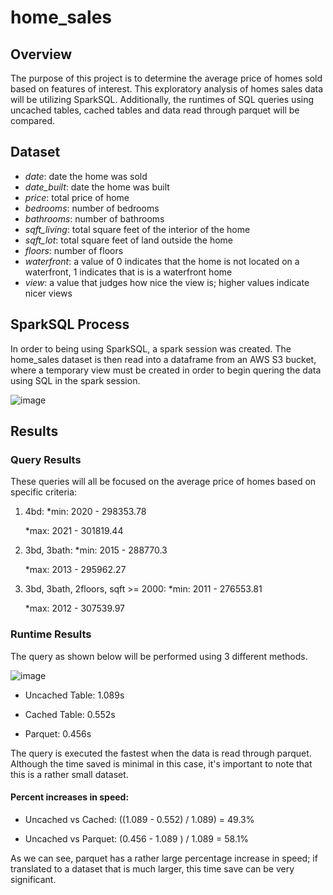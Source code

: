 # home_sales

## Overview
The purpose of this project is to determine the average price of homes sold based on features of interest. This exploratory analysis of homes sales data will be utilizing SparkSQL. Additionally, the runtimes of SQL queries using uncached tables, cached tables and data read through parquet will be compared. 

## Dataset 
* _date_: date the home was sold
* _date_built_: date the home was built
* _price_: total price of home
* _bedrooms_: number of bedrooms
* _bathrooms_: number of bathrooms
* _sqft_living_: total square feet of the interior of the home
* _sqft_lot_: total square feet of land outside the home
* _floors_: number of floors
* _waterfront_: a value of 0 indicates that the home is not located on a waterfront, 1 indicates that is is a waterfront home
* _view_: a value that judges how nice the view is; higher values indicate nicer views

## SparkSQL Process
In order to being using SparkSQL, a spark session was created. The home_sales dataset is then read into a dataframe from an AWS S3 bucket, where a temporary view must be created in order to begin quering the data using SQL in the spark session.

![image](https://user-images.githubusercontent.com/114107454/235787818-0b623342-ddd3-49db-95f2-50f6c6052ae9.png)

## Results

### Query Results
These queries will all be focused on the average price of homes based on specific criteria:
1.  4bd:
    *min: 2020 - 298353.78
    
    *max: 2021 - 301819.44
 
2. 3bd, 3bath:
    *min: 2015 - 288770.3
    
    *max: 2013 - 295962.27
 
 3. 3bd, 3bath, 2floors, sqft >= 2000:
    *min: 2011 - 276553.81
    
    *max: 2012 - 307539.97

    
### Runtime Results
The query as shown below will be performed using 3 different methods.

![image](https://user-images.githubusercontent.com/114107454/235789219-e5fbefba-0567-4c84-bb34-8cb0cdce4197.png)

* Uncached Table: 
1.089s

* Cached Table:
0.552s

* Parquet:
0.456s

The query is executed the fastest when the data is read through parquet. Although the time saved is minimal in this case, it's important to note that this is a rather small dataset. 

#### Percent increases in speed:
* Uncached vs Cached: ((1.089 - 0.552) / 1.089) = 49.3%

* Uncached vs Parquet: (0.456 - 1.089 ) / 1.089 = 58.1% 

As we can see, parquet has a rather large percentage increase in speed; if translated to a dataset that is much larger, this time save can be very significant.



